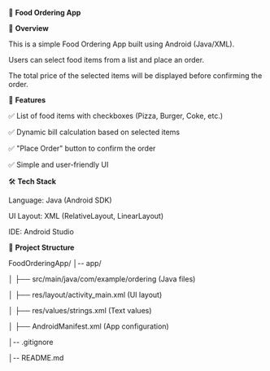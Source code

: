 🍕 **Food Ordering App**

📌 **Overview**

This is a simple Food Ordering App built using Android (Java/XML). 

Users can select food items from a list and place an order. 

The total price of the selected items will be displayed before confirming the order.


📱 **Features**

✅ List of food items with checkboxes (Pizza, Burger, Coke, etc.)

✅ Dynamic bill calculation based on selected items

✅ "Place Order" button to confirm the order

✅ Simple and user-friendly UI


🛠️ **Tech Stack**

Language: Java (Android SDK)

UI Layout: XML (RelativeLayout, LinearLayout)

IDE: Android Studio


📂 **Project Structure**

FoodOrderingApp/
│-- app/

│   ├── src/main/java/com/example/ordering (Java files)

│   ├── res/layout/activity_main.xml (UI layout)

│   ├── res/values/strings.xml (Text values)

│   ├── AndroidManifest.xml (App configuration)

│-- .gitignore

│-- README.md

